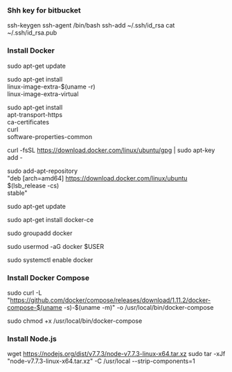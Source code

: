 
### Shh key for bitbucket ###

ssh-keygen
ssh-agent /bin/bash
ssh-add ~/.ssh/id_rsa
cat ~/.ssh/id_rsa.pub

### Install Docker ###

sudo apt-get update

sudo apt-get install \
    linux-image-extra-$(uname -r) \
    linux-image-extra-virtual

sudo apt-get install \
    apt-transport-https \
    ca-certificates \
    curl \
    software-properties-common

curl -fsSL https://download.docker.com/linux/ubuntu/gpg | sudo apt-key add -

sudo add-apt-repository \
   "deb [arch=amd64] https://download.docker.com/linux/ubuntu \
   $(lsb_release -cs) \
   stable"

sudo apt-get update

sudo apt-get install docker-ce

sudo groupadd docker

sudo usermod -aG docker $USER

sudo systemctl enable docker

### Install Docker Compose ###

sudo curl -L "https://github.com/docker/compose/releases/download/1.11.2/docker-compose-$(uname -s)-$(uname -m)" -o /usr/local/bin/docker-compose

sudo chmod +x /usr/local/bin/docker-compose

### Install Node.js ###
wget https://nodejs.org/dist/v7.7.3/node-v7.7.3-linux-x64.tar.xz
sudo tar -xJf "node-v7.7.3-linux-x64.tar.xz" -C /usr/local --strip-components=1
